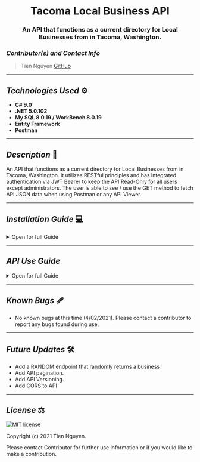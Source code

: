 # <div align="center"> **Tacoma Local Business API** </div>
### <div align="center"> An API that functions as a current directory for Local Businesses from in Tacoma, Washington. </div>


### _Contributor(s) and Contact Info_ 
> Tien Nguyen [GitHub](https://github.com/Tien96ng)

---

## _Technologies Used_ ⚙

* **C# 9.0**
* **.NET 5.0.102**
* **My SQL 8.0.19 / WorkBench 8.0.19**
* **Entity Framework**
* **Postman**

---

## _Description_ 📃
An API that functions as a current directory for Local Businesses from in Tacoma, Washington. It utilizes RESTful principles and has integrated authentication via JWT Bearer to keep the API Read-Only for all users except administrators. The user is able to see / use the GET method to fetch API JSON data when using Postman or any API Viewer.

---

## _Installation Guide_ 💻 

<details>
<summary>Open for full Guide</summary>

### _Cloning and Initial Setup_

> Repository: 
1. In your terminal of choice or [GitHub's Desktop Application](https://desktop.github.com/), clone the above repository from Github. For further explanation on how to clone this repository, please visit [GitHub's Documentation](https://docs.github.com/en/github/using-git/which-remote-url-should-i-use).
2. Ensure you are running .NET Core SDK by using the command dotnet --version in your terminal. If a version number is not presented, please visit [this download page for .NET 5 and install the applicable software for your OS](https://dotnet.microsoft.com/download/dotnet/5.0). 
3. Once you verify you are running a .NET 5, navigate in your terminal to ***Local Business API*** directory within the ***Tacoma-Local-Business-Api*** directory you just cloned. Once there, run "dotnet build" in your terminal to build application within directory. 
4. In your terminal, while still in LocalBusinessApi directory, run "dotnet restore."
5. You will require a text or code editor to complete the following steps. [VS Code is recommended](https://code.visualstudio.com/)


### _Installation: Database Recreation_

1. Ensure you are running MySQL Server 8 and MySQL WorkBench 8. If you are running windows, use the [Windows Installer ](https://dev.mysql.com/downloads/installer/) for MySQL and follow the instructions provided by the installer. For Macs, visit [MySQL Commuinity Downloads](https://dev.mysql.com/downloads/mysql/) and select macOS from the Operation Systems. This will be a manual installation. If you need additonal assistance on this, please visit Epicodus's [Learn How to Program Article](https://www.learnhowtoprogram.com/c-and-net/getting-started-with-c/installing-and-configuring-mysql).
2. Once you verify you have SQL installed, create a file called "appsettings.json" in the root directory LocalBusinessApi. Paste the following into this file.
```
{
  "ConnectionStrings": {
      "DefaultConnection": "Server=localhost;Port={PORT OF SERVER};database=local_business_api;uid=root;pwd={PASSWORD OF SERVER};"
  }
}
```
3. In your terminal, run "dotnet ef database update".

</details>

---

## _API Use Guide_

<details>
<summary> Open for full Guide </summary>

### Install Postman
> (Optional) [Download and install Postman](https://www.postman.com/downloads/).

### Launch the API
1) Navigate to tacoma-local-business-api/LocalBusinessApi directory using the MacOS Terminal or Windows Powershell (e.g. **cd Desktop/tacoma-local-business-api/LocalBusinessApi**).
2) Run the command **dotnet run** to have access to the API in Postman or browser.

### Using the JSON Web Token
> In order to be authorized to use the POST, PUT, DELETE functionality of the API, please authenticate yourself through Postman.
1. Open Postman and create a POST request using the URL: `http://localhost:5000/api/businesses/authenticate`
2. Add the following query to the request as raw data in the Body tab:
```
{
    "UserName": "Admin",
    "Password": "epicodus"
}
```
3. The token will be generated in the response.
4. Copy the Token from the response (2 hour TTL).
5. Switch to the **authorization** tab in Postman.
6. Choose the type: **Bearer Token** and paste the copied Token into the **Token** field.
7. Run a request for any authorize route request (Ex. POST, PUT, or DELETE).

### Endpoints
> Base URL: `https://localhost:5000`

#### HTTP Request Structure
```
GET /api/{component}
POST /api/{component}
GET /api/{component}/{id}
PUT /api/{component}/{id}
DELETE /api/{component}/{id}
AUTHENTICATE /api/{component}/authenticate
```

#### Example Query
```
https://localhost:5000/api/businesses/30
```

#### Sample JSON Response
```
{
  "businessId": 30,
  "name": "Coffee Kitchen",
  "category": "Coffee",
  "address": "9115 S Tacoma Way Tacoma WA 98499",
  "phoneNumber": "2535884191",
  "websiteUrl": ""
}
```
..........................................................................................

### Local Businesses in Tacoma
> Access information on local businesses located in Tacoma, Washington.

#### HTTP Request
```
GET /api/businesses
POST /api/businesses
GET /api/businesses/{id}
PUT /api/businesses/{id}
DELETE /api/businesses/{id}
AUTHENTICATE /api/businesses/authenticate
```

#### Path Parameters
| Parameter | Type | Default | Required | Description |
| :---: | :---: | :---: | :---: | --- |
| BusinessId | int | none | true | Returns the ID of the current business within the JSON.
| Name | string | none | true | Return name of the business.
| Category | string | none | true | Return category of the type of business.
| Address | string | none | true | Return address of the business.
| PhoneNumber | string | none | true | Return phone number of the business.
| WebsiteUrl | string | none | false | Return website of the business.

#### Example Query
```
https://localhost:5000/api/bean/?category=bakery
```

#### Sample JSON Response
```
[
    {
        "businessId": 1,
        "name": "The Art of Crunch",
        "category": "Bakery",
        "address": "7104 6th Ave Tacoma WA 98406-1213",
        "phoneNumber": "2537206180",
        "websiteUrl": "http://www.theartofcrunch.com/"
    }
]
```

..........................................................................................

</details>

---

## _Known Bugs_ 🩹
* No known bugs at this time (4/02/2021). Please contact a contributor to report any bugs found during use.

---

## _Future Updates_ 🛠
* Add a RANDOM endpoint that randomly returns a business
* Add API pagination.
* Add API Versioning.
* Add CORS to API

---

## _License_ ⚖️

[![MIT license](https://img.shields.io/badge/License-MIT-blue.svg)](https://opensource.org/licenses/MIT)

Copyright (c) 2021 Tien Nguyen.

Please contact Contributor for further use information or if you would like to make a contribution.
